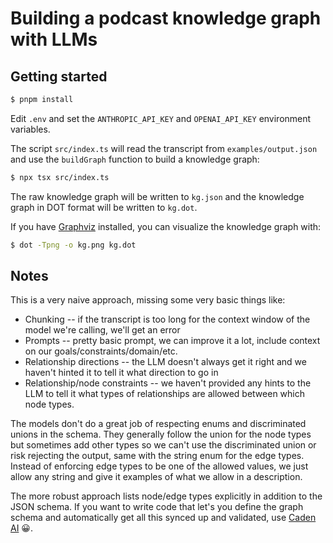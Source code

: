 # Building a podcast knowledge graph with LLMs

## Getting started

```bash
$ pnpm install
```

Edit `.env` and set the `ANTHROPIC_API_KEY` and `OPENAI_API_KEY` environment variables.

The script `src/index.ts` will read the transcript from `examples/output.json` and use the `buildGraph` function to build a knowledge graph:

```bash
$ npx tsx src/index.ts
```

The raw knowledge graph will be written to `kg.json` and the knowledge graph in DOT format will be written to `kg.dot`.

If you have [Graphviz](https://graphviz.org/) installed, you can visualize the knowledge graph with:

```bash
$ dot -Tpng -o kg.png kg.dot
```

## Notes

This is a very naive approach, missing some very basic things like:

- Chunking -- if the transcript is too long for the context window of the model we're calling, we'll get an error
- Prompts -- pretty basic prompt, we can improve it a lot, include context on our goals/constraints/domain/etc.
- Relationship directions -- the LLM doesn't always get it right and we haven't hinted it to tell it what direction to go in
- Relationship/node constraints -- we haven't provided any hints to the LLM to tell it what types of relationships are allowed between which node types.

The models don't do a great job of respecting enums and discriminated unions in the schema. They generally follow the union for the node types but sometimes add other types so we can't use the discriminated union or risk rejecting the output, same with the string enum for the edge types. Instead of enforcing edge types to be one of the allowed values, we just allow any string and give it examples of what we allow in a description.

The more robust approach lists node/edge types explicitly in addition to the JSON schema. If you want to write code that let's you define the graph schema and automatically get all this synced up and validated, use [Caden AI](https://cadenai.com/) 😀.
